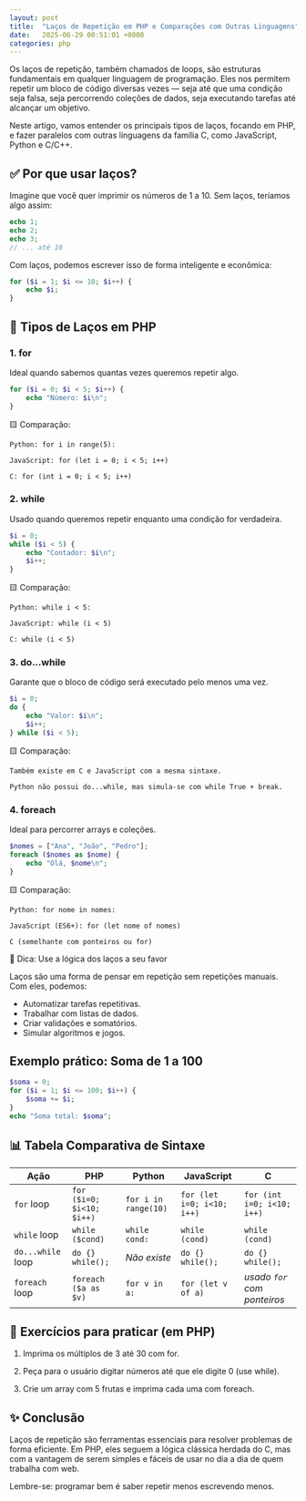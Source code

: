 ```yaml
---
layout: post
title:  "Laços de Repetição em PHP e Comparações com Outras Linguagens"
date:   2025-06-29 00:51:01 +0000
categories: php
---
```


Os laços de repetição, também chamados de loops, são estruturas fundamentais em qualquer linguagem de programação. Eles nos permitem repetir um bloco de código diversas vezes — seja até que uma condição seja falsa, seja percorrendo coleções de dados, seja executando tarefas até alcançar um objetivo.

Neste artigo, vamos entender os principais tipos de laços, focando em PHP, e fazer paralelos com outras linguagens da família C, como JavaScript, Python e C/C++.

## ✅ Por que usar laços?

Imagine que você quer imprimir os números de 1 a 10. Sem laços, teríamos algo assim:

```php
echo 1;
echo 2;
echo 3;
// ... até 10
```

Com laços, podemos escrever isso de forma inteligente e econômica:

```php
for ($i = 1; $i <= 10; $i++) {
    echo $i;
}
```

## 🔁 Tipos de Laços em PHP

### 1. for

Ideal quando sabemos quantas vezes queremos repetir algo.

```php 
for ($i = 0; $i < 5; $i++) {
    echo "Número: $i\n";
}
```

🟨 Comparação:

    Python: for i in range(5):

    JavaScript: for (let i = 0; i < 5; i++)

    C: for (int i = 0; i < 5; i++)

### 2. while

Usado quando queremos repetir enquanto uma condição for verdadeira.

```php
$i = 0;
while ($i < 5) {
    echo "Contador: $i\n";
    $i++;
}
```

🟨 Comparação:

    Python: while i < 5:

    JavaScript: while (i < 5)

    C: while (i < 5)

### 3. do...while

Garante que o bloco de código será executado pelo menos uma vez.

```php
$i = 0;
do {
    echo "Valor: $i\n";
    $i++;
} while ($i < 5);
```

🟨 Comparação:

    Também existe em C e JavaScript com a mesma sintaxe.

    Python não possui do...while, mas simula-se com while True + break.

### 4. foreach

Ideal para percorrer arrays e coleções.

```php
$nomes = ["Ana", "João", "Pedro"];
foreach ($nomes as $nome) {
    echo "Olá, $nome\n";
}
```

🟨 Comparação:

    Python: for nome in nomes:

    JavaScript (ES6+): for (let nome of nomes)

    C (semelhante com ponteiros ou for)

🧠 Dica: Use a lógica dos laços a seu favor

Laços são uma forma de pensar em repetição sem repetições manuais. Com eles, podemos:

* Automatizar tarefas repetitivas.
* Trabalhar com listas de dados.
* Criar validações e somatórios.
* Simular algoritmos e jogos.

## Exemplo prático: Soma de 1 a 100

```php
$soma = 0;
for ($i = 1; $i <= 100; $i++) {
    $soma += $i;
}
echo "Soma total: $soma";
```

## 📊 Tabela Comparativa de Sintaxe

| Ação              | PHP                       | Python               | JavaScript                 | C                           |
| ----------------- | ------------------------- | -------------------- | -------------------------- | --------------------------- |
| `for` loop        | `for ($i=0; $i<10; $i++)` | `for i in range(10)` | `for (let i=0; i<10; i++)` | `for (int i=0; i<10; i++)`  |
| `while` loop      | `while ($cond)`           | `while cond:`        | `while (cond)`             | `while (cond)`              |
| `do...while` loop | `do {} while();`          | *Não existe*         | `do {} while();`           | `do {} while();`            |
| `foreach` loop    | `foreach ($a as $v)`      | `for v in a:`        | `for (let v of a)`         | *usado `for` com ponteiros* |

## 🧩 Exercícios para praticar (em PHP)

1. Imprima os múltiplos de 3 até 30 com for.

2. Peça para o usuário digitar números até que ele digite 0 (use while).

3. Crie um array com 5 frutas e imprima cada uma com foreach.

## ✨ Conclusão

Laços de repetição são ferramentas essenciais para resolver problemas de forma eficiente. Em PHP, eles seguem a lógica clássica herdada do C, mas com a vantagem de serem simples e fáceis de usar no dia a dia de quem trabalha com web.

Lembre-se: programar bem é saber repetir menos escrevendo menos.